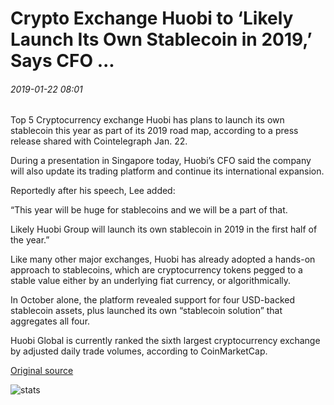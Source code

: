 # Crypto Exchange Huobi to ‘Likely Launch Its Own Stablecoin in 2019,’ Says CFO ...

###### 2019-01-22 08:01

Top 5 Cryptocurrency exchange Huobi has plans to launch its own stablecoin this year as part of its 2019 road map, according to a press release shared with Cointelegraph Jan. 22.

During a presentation in Singapore today, Huobi’s CFO said the company will also update its trading platform and continue its international expansion.

Reportedly after his speech, Lee added:

“This year will be huge for stablecoins and we will be a part of that.

Likely Huobi Group will launch its own stablecoin in 2019 in the first half of the year.”

Like many other major exchanges, Huobi has already adopted a hands-on approach to stablecoins, which are cryptocurrency tokens pegged to a stable value either by an underlying fiat currency, or algorithmically.

In October alone, the platform revealed support for four USD-backed stablecoin assets, plus launched its own “stablecoin solution” that aggregates all four.

Huobi Global is currently ranked the sixth largest cryptocurrency exchange by adjusted daily trade volumes, according to CoinMarketCap.

[Original source](https://cointelegraph.com/news/crypto-exchange-huobi-to-likely-launch-its-own-stablecoin-in-2019-says-cfo)

![stats](https://c.statcounter.com/11760860/0/a89fa40b/1/ "stats")